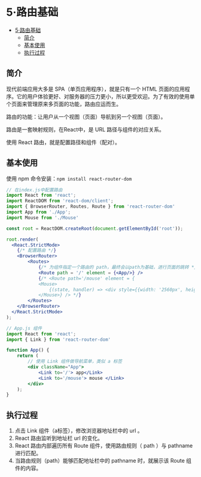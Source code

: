 # 5·路由基础

- [5·路由基础](#5路由基础)
  - [简介](#简介)
  - [基本使用](#基本使用)
  - [执行过程](#执行过程)


## 简介

现代前端应用大多是 SPA（单页应用程序），就是只有一个 HTML 页面的应用程序。它的用户体验更好、对服务器的压力更小，所以更受欢迎。为了有效的使用单个页面来管理原来多页面的功能，路由应运而生。

路由的功能：让用户从一个视图（页面）导航到另一个视图（页面）。

路由是一套映射规则，在React中，是 URL 路径与组件的对应关系。

使用 React 路由，就是配置路径和组件（配对）。

## 基本使用

使用 npm 命令安装：`npm install react-router-dom`

```jsx
// 在index.js中配置路由
import React from 'react';
import ReactDOM from 'react-dom/client';
import { BrowserRouter, Routes, Route } from 'react-router-dom'
import App from './App';
import Mouse from './Mouse'

const root = ReactDOM.createRoot(document.getElementById('root'));

root.render(
  <React.StrictMode>
	{/* 配置路由 */}
    <BrowserRouter>
		<Routes>
			{/* 为组件指定一个路由的 path，最终会以path为基础，进行页面的跳转 */}
			<Route path = '/' element = {<App/>} /> 
			{/* <Route path='/mouse' element = {
			<Mouse>
				{(state, handler) => <div style={{width: '2560px', height: '1660px'}} onMouseMove={handler}>鼠标当前位置 {state.x} {state.y}</div>}
			</Mouse>} /> */}
		</Routes>
    </BrowserRouter>
  </React.StrictMode>
);

// App.js 组件
import React from 'react';
import { Link } from 'react-router-dom'

function App() {
    return (
        // 使用 Link 组件做导航菜单，类似 a 标签
        <div className="App">
            <Link to='/'> app</Link> 
            <Link to='/mouse'> mouse </Link>
        </div>
    );
}
```

## 执行过程

1. 点击 Link 组件（a标签），修改浏览器地址栏中的 url 。
2. React 路由监听到地址栏 url 的变化。
3. React 路由内部遍历所有 Route 组件，使用路由规则（ path ）与 pathname 进行匹配。
4. 当路由规则（path）能够匹配地址栏中的 pathname 时，就展示该 Route 组件的内容。

